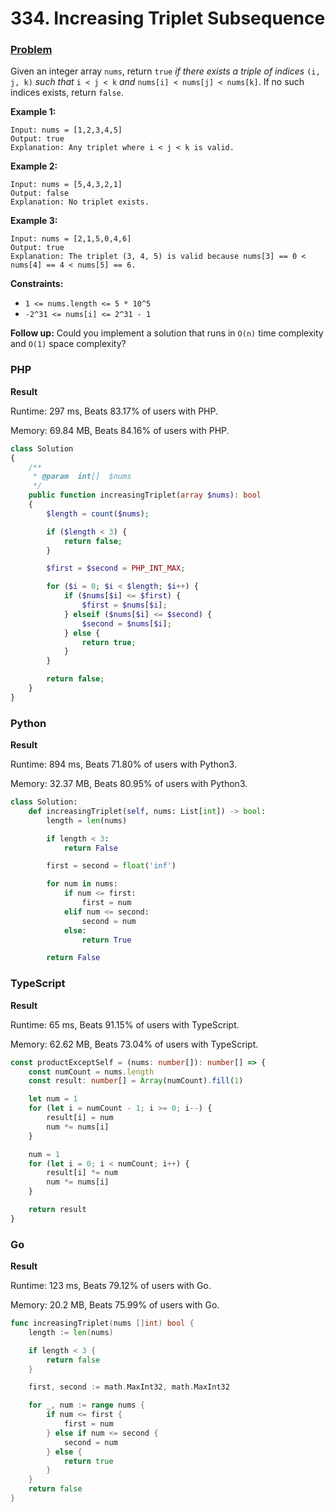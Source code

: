 # 334. Increasing Triplet Subsequence

### [Problem](https://leetcode.com/problems/increasing-triplet-subsequence/description/)

Given an integer array `nums`, return `true` _if there exists a triple of indices_ `(i, j, k)` _such that_ `i < j < k` _and_ `nums[i] < nums[j] < nums[k]`. If no such indices exists, return `false`.

**Example 1:**

```
Input: nums = [1,2,3,4,5]
Output: true
Explanation: Any triplet where i < j < k is valid.
```

**Example 2:**

```
Input: nums = [5,4,3,2,1]
Output: false
Explanation: No triplet exists.
```

**Example 3:**

```
Input: nums = [2,1,5,0,4,6]
Output: true
Explanation: The triplet (3, 4, 5) is valid because nums[3] == 0 < nums[4] == 4 < nums[5] == 6.
```

**Constraints:**

* `1 <= nums.length <= 5 * 10^5`
* `-2^31 <= nums[i] <= 2^31 - 1`

**Follow up:** Could you implement a solution that runs in `O(n)` time complexity and `O(1)` space complexity?

### PHP

**Result**

Runtime: 297 ms, Beats 83.17% of users with PHP.

Memory: 69.84 MB, Beats 84.16% of users with PHP.

```php
class Solution
{
    /**
     * @param  int[]  $nums
     */
    public function increasingTriplet(array $nums): bool
    {
        $length = count($nums);

        if ($length < 3) {
            return false;
        }

        $first = $second = PHP_INT_MAX;

        for ($i = 0; $i < $length; $i++) {
            if ($nums[$i] <= $first) {
                $first = $nums[$i];
            } elseif ($nums[$i] <= $second) {
                $second = $nums[$i];
            } else {
                return true;
            }
        }

        return false;
    }
}
```

### Python

**Result**

Runtime: 894 ms, Beats 71.80% of users with Python3.

Memory: 32.37 MB, Beats 80.95% of users with Python3.

```python
class Solution:
    def increasingTriplet(self, nums: List[int]) -> bool:
        length = len(nums)

        if length < 3:
            return False

        first = second = float('inf')

        for num in nums:
            if num <= first:
                first = num
            elif num <= second:
                second = num
            else:
                return True

        return False
```

### TypeScript

**Result**

Runtime: 65 ms, Beats 91.15% of users with TypeScript.

Memory: 62.62 MB, Beats 73.04% of users with TypeScript.

```typescript
const productExceptSelf = (nums: number[]): number[] => {
    const numCount = nums.length
    const result: number[] = Array(numCount).fill(1)

    let num = 1
    for (let i = numCount - 1; i >= 0; i--) {
        result[i] = num
        num *= nums[i]
    }

    num = 1
    for (let i = 0; i < numCount; i++) {
        result[i] *= num
        num *= nums[i]
    }

    return result
}
```

### Go

**Result**

Runtime: 123 ms, Beats 79.12% of users with Go.

Memory: 20.2 MB, Beats 75.99% of users with Go.

```go
func increasingTriplet(nums []int) bool {
	length := len(nums)

	if length < 3 {
		return false
	}

	first, second := math.MaxInt32, math.MaxInt32

	for _, num := range nums {
		if num <= first {
			first = num
		} else if num <= second {
			second = num
		} else {
			return true
		}
	}
	return false
}
```
